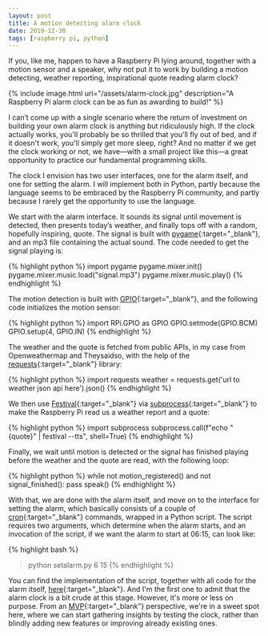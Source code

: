 ```yaml
---
layout: post
title: A motion detecting alarm clock
date: 2019-12-30
tags: [raspberry pi, python]
---
```

If you, like me, happen to have a Raspberry Pi lying around, together with a motion sensor and a speaker, why not put it to work by building a motion detecting, weather reporting, inspirational quote reading alarm clock?

{% include image.html url="/assets/alarm-clock.jpg" description="A Raspberry Pi alarm clock can be as fun as awarding to build!" %}

I can’t come up with a single scenario where the return of investment on building your own alarm clock is anything but ridiculously high. If the clock actually works, you'll probably be so thrilled that you'll fly out of bed, and if it doesn't work, you'll simply get more sleep, right? And no matter if we get the clock working or not, we have&mdash;with a small project like this&mdash;a great opportunity to practice our fundamental programming skills.

The clock I envision has two user interfaces, one for the alarm itself, and one for setting the alarm. I will implement both in Python, partly because the language seems to be embraced by the Raspberry Pi community, and partly because I rarely get the opportunity to use the language.

We start with the alarm interface. It sounds its signal until movement is detected, then presents today’s weather, and finally tops off with a random, hopefully inspiring, quote. The signal is built with [pygame](https://www.pygame.org/){:target="_blank"}, and an mp3 file containing the actual sound. The code needed to get the signal playing is:

{% highlight python %}
import pygame
pygame.mixer.init()
pygame.mixer.music.load("signal.mp3")
pygame.mixer.music.play()
{% endhighlight %}

The motion detection is built with [GPIO](https://www.raspberrypi.org/documentation/usage/gpio/){:target="_blank"}, and the following code initializes the motion sensor:

{% highlight python %}
import RPi.GPIO as GPIO
GPIO.setmode(GPIO.BCM)
GPIO.setup(4, GPIO.IN)
{% endhighlight %}

The weather and the quote is fetched from public APIs, in my case from Openweathermap and Theysaidso, with the help of the [requests](https://github.com/psf/requests){:target="_blank"} library:

{% highlight python %}
import requests
weather = requests.get('url to weather json api here').json()
{% endhighlight %}

We then use [Festival](http://festvox.org/festival/){:target="_blank"} via [subprocess](https://docs.python.org/3/library/subprocess.html){:target="_blank"} to make the Raspberry Pi read us a weather report and a quote:

{% highlight python %}
import subprocess
subprocess.call(f"echo \"{quote}\" | festival --tts", shell=True)
{% endhighlight %}

Finally, we wait until motion is detected or the signal has finished playing before the weather and the quote are read, with the following loop:

{% highlight python %}
while not motion_registered() and not signal_finished():
    pass
speak()
{% endhighlight %}

With that, we are done with the alarm itself, and move on to the interface for setting the alarm, which basically consists of a couple of [cron](https://en.wikipedia.org/wiki/Cron){:target="_blank"} commands, wrapped in a Python script. The script requires two arguments, which determine when the alarm starts, and an invocation of the script, if we want the alarm to start at 06:15, can look like:

{% highlight bash %}
> python setalarm.py 6 15
{% endhighlight %}

You can find the implementation of the script, together with all code for the alarm itself, [here](https://github.com/meliasson/raspberry-pi-alarm-clock){:target="_blank"}. And I'm the first one to admit that the alarm clock is a bit crude at this stage. However, it's more or less on purpose. From an [MVP](https://en.wikipedia.org/wiki/Minimum_viable_product){:target="_blank"} perspective, we're in a sweet spot here, where we can start gathering insights by testing the clock, rather than blindly adding new features or improving already existing ones.
